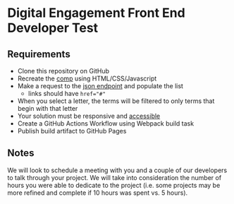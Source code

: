 # Digital Engagement Front End Developer Test

## Requirements
- Clone this repository on GitHub
- Recreate the [comp](https://raw.githubusercontent.com/HCARecruitment/Digital-Engagement-FED-Test/main/public/comp.png) using HTML/CSS/Javascript
- Make a request to the [json endpoint](https://github.com/HCARecruitment/Digital-Engagement-FED-Test/blob/main/public/data.json) and populate the list
  - links should have `href="#"`
- When you select a letter, the terms will be filtered to only terms that begin with that letter
- Your solution must be responsive and [accessible](https://www.w3.org/TR/WCAG21/)
- Create a GitHub Actions Workflow using Webpack build task
- Publish build artifact to GitHub Pages

## Notes
We will look to schedule a meeting with you and a couple of our developers to talk through your project. We will take into consideration the number of hours you were able to dedicate to the project (i.e. some projects may be more refined and complete if 10 hours was spent vs. 5 hours).